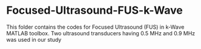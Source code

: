# Focused-Ultrasound-FUS-k-Wave

This folder contains the codes for Focused Ultrasound (FUS) in k-Wave MATLAB toolbox. Two ultrasound transducers having 0.5 MHz and 0.9 MHz was used in our study
